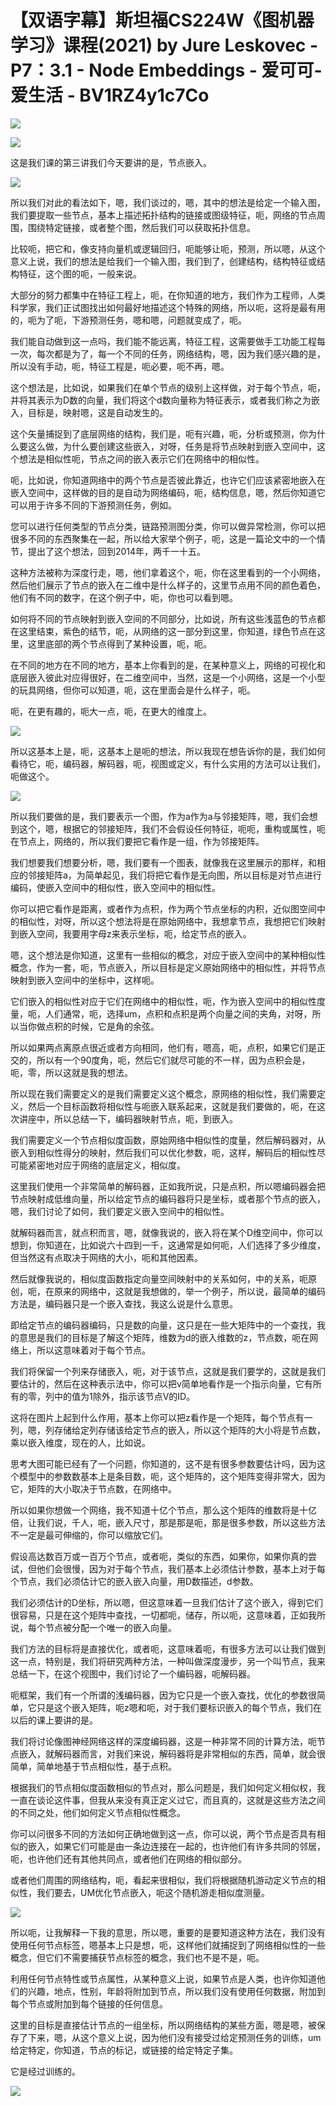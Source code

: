 # 【双语字幕】斯坦福CS224W《图机器学习》课程(2021) by Jure Leskovec - P7：3.1 - Node Embeddings - 爱可可-爱生活 - BV1RZ4y1c7Co

![](img/f0284d0effafa9c831fab56e96560119_0.png)

![](img/f0284d0effafa9c831fab56e96560119_1.png)

这是我们课的第三讲我们今天要讲的是，节点嵌入。

![](img/f0284d0effafa9c831fab56e96560119_3.png)

所以我们对此的看法如下，嗯，我们谈过的，嗯，其中的想法是给定一个输入图，我们要提取一些节点，基本上描述拓扑结构的链接或图级特征，呃，网络的节点周围，围绕特定链接，或者整个图，然后我们可以获取拓扑信息。

比较呃，把它和，像支持向量机或逻辑回归，呃能够让呃，预测，所以嗯，从这个意义上说，我们的想法是给我们一个输入图，我们到了，创建结构，结构特征或结构特征，这个图的呃，一般来说。

大部分的努力都集中在特征工程上，呃，在你知道的地方，我们作为工程师，人类科学家，我们正试图找出如何最好地描述这个特殊的网络，所以呃，这将是最有用的，呃为了呃，下游预测任务，嗯和嗯，问题就变成了，呃。

我们能自动做到这一点吗，我们能不能远离，特征工程，这需要做手工功能工程每一次，每次都是为了，每一个不同的任务，网络结构，嗯，因为我们感兴趣的是，所以没有手动，呃，特征工程是，呃必要，呃不再，嗯。

这个想法是，比如说，如果我们在单个节点的级别上这样做，对于每个节点，呃，并将其表示为D数的向量，我们将这个d数向量称为特征表示，或者我们称之为嵌入，目标是，映射嗯，这是自动发生的。

这个矢量捕捉到了底层网络的结构，我们是，呃有兴趣，呃，分析或预测，你为什么要这么做，为什么要创建这些嵌入，对呀，任务是将节点映射到嵌入空间中，这个想法是相似性呃，节点之间的嵌入表示它们在网络中的相似性。

呃，比如说，你知道网络中的两个节点是否彼此靠近，也许它们应该紧密地嵌入在嵌入空间中，这样做的目的是自动为网络编码，呃，结构信息，嗯，然后你知道它可以用于许多不同的下游预测任务，例如。

您可以进行任何类型的节点分类，链路预测图分类，你可以做异常检测，你可以把很多不同的东西聚集在一起，所以给大家举个例子，呃，这是一篇论文中的一个情节，提出了这个想法，回到2014年，两千一十五。

这种方法被称为深度行走，嗯，他们拿着这个，呃，你在这里看到的一个小网络，然后他们展示了节点的嵌入在二维中是什么样子的，这里节点用不同的颜色着色，他们有不同的数字，在这个例子中，呃，你也可以看到嗯。

如何将不同的节点映射到嵌入空间的不同部分，比如说，所有这些浅蓝色的节点都在这里结束，紫色的结节，呃，从网络的这一部分到这里，你知道，绿色节点在这里，这里底部的两个节点得到了某种设置，呃，呃。

在不同的地方在不同的地方，基本上你看到的是，在某种意义上，网络的可视化和底层嵌入彼此对应得很好，在二维空间中，当然，这是一个小网络，这是一个小型的玩具网络，但你可以知道，呃，这在里面会是什么样子，呃。

呃，在更有趣的，呃大一点，呃，在更大的维度上。

![](img/f0284d0effafa9c831fab56e96560119_5.png)

所以这基本上是，呃，这基本上是呃的想法，所以我现在想告诉你的是，我们如何看待它，呃，编码器，解码器，呃，视图或定义，有什么实用的方法可以让我们，呃做这个。



![](img/f0284d0effafa9c831fab56e96560119_7.png)

所以我们要做的是，我们要表示一个图，作为a作为a与邻接矩阵，嗯，我们会想到这个，嗯，根据它的邻接矩阵，我们不会假设任何特征，呃呃，重构或属性，呃在节点上，网络的，所以我们要把它看作是一组，作为邻接矩阵。

我们想要我们想要分析，嗯，我们要有一个图表，就像我在这里展示的那样，和相应的邻接矩阵a，为简单起见，我们将把它看作是无向图，所以目标是对节点进行编码，使嵌入空间中的相似性，嵌入空间中的相似性。

你可以把它看作是距离，或者作为点积，作为两个节点坐标的内积，近似图空间中的相似性，对呀，所以这个想法将是在原始网络中，我想拿节点，我想把它们映射到嵌入空间，我要用字母z来表示坐标，呃，给定节点的嵌入。

嗯，这个想法是你知道，这里有一些相似的概念，对应于嵌入空间中的某种相似性概念，作为一套，呃，节点嵌入，所以目标是定义原始网络中的相似性，并将节点映射到嵌入空间中的坐标中，这样呃。

它们嵌入的相似性对应于它们在网络中的相似性，呃，作为嵌入空间中的相似性度量，呃，人们通常，呃，选择um，点积和点积是两个向量之间的夹角，对呀，所以当你做点积的时候，它是角的余弦。

所以如果两点离原点很近或者方向相同，他们有，嗯高，呃，点积，如果它们是正交的，所以有一个90度角，呃，然后它们就尽可能的不一样，因为点积会是，呃，零，所以这就是我的想法。

所以现在我们需要定义的是我们需要定义这个概念，原网络的相似性，我们需要定义，然后一个目标函数将相似性与呃嵌入联系起来，这就是我们要做的，呃，在这次讲座中，所以总结一下，编码器映射节点，呃，到嵌入。

我们需要定义一个节点相似度函数，原始网络中相似性的度量，然后解码器对，从嵌入到相似性得分的映射，然后我们可以优化参数，呃，这样，解码后的相似性尽可能紧密地对应于网络的底层定义，相似度。

这里我们使用一个非常简单的解码器，正如我所说，只是点积，所以嗯编码器会把节点映射成低维向量，所以给定节点的编码器将只是坐标，或者那个节点的嵌入，嗯，我们讨论了如何，我们要定义嵌入空间中的相似性。

就解码器而言，就点积而言，嗯，就像我说的，嵌入将在某个D维空间中，你可以想到，你知道在，比如说六十四到一千，这通常是如何呃，人们选择了多少维度，但当然这有点取决于网络的大小，呃和其他因素。

然后就像我说的，相似度函数指定向量空间映射中的关系如何，中的关系，呃原创，呃，在原来的网络中，这就是我想做的，举一个例子，所以说，最简单的编码方法是，编码器只是一个嵌入查找，我这么说是什么意思。

即给定节点的编码器编码，只是数的向量，这只是在一些大矩阵中的一个查找，我的意思是我们的目标是了解这个矩阵，维数为d的嵌入维数的z，节点数，呃在网络上，所以这意味着对于每个节点。

我们将保留一个列来存储嵌入，呃，对于该节点，这就是我们要学的，这就是我们要估计的，然后在这种表示法中，你可以把v简单地看作是一个指示向量，它有所有的零，列中的值为1除外，指示该节点V的ID。

这将在图片上起到什么作用，基本上你可以把z看作是一个矩阵，每个节点有一列，嗯，列存储给定列存储该给定节点的嵌入，所以这个矩阵的大小将是节点数，乘以嵌入维度，现在的人，比如说。

思考大图可能已经有了一个问题，你知道的，这不是有很多参数要估计吗，因为这个模型中的参数数基本上是条目数，呃，这个矩阵的，这个矩阵变得非常大，因为它，矩阵的大小取决于节点数，在网络中。

所以如果你想做一个网络，我不知道十亿个节点，那么这个矩阵的维数将是十亿倍，让我们说，千人，呃，嵌入尺寸，那是那是呃，那是很多参数，所以这些方法不一定是最可伸缩的，你可以缩放它们。

假设高达数百万或一百万个节点，或者呃，类似的东西，如果你，如果你真的尝试，但他们会很慢，因为对于每个节点，我们基本上必须估计参数，基本上对于每个节点，我们必须估计它的嵌入嵌入向量，用D数描述，d参数。

我们必须估计的D坐标，所以嗯，但这意味着一旦我们估计了这个嵌入，得到它们很容易，只是在这个矩阵中查找，一切都呃，储存，所以呃，这意味着，正如我所说，每个节点被分配一个唯一的嵌入向量。

我们方法的目标将是直接优化，或者呃，这意味着呃，有很多方法可以让我们做到这一点，特别是，我们将研究两种方法，一种叫做深度漫步，另一个叫节点，我来总结一下，在这个视图中，我们讨论了一个编码器，呃解码器。

呃框架，我们有一个所谓的浅编码器，因为它只是一个嵌入查找，优化的参数很简单，它只是这个嵌入矩阵，呃z嗯和呃，对于我们要标识嵌入的每个节点，我们在以后的课上要讲的是。

我们将讨论像图神经网络这样的深度编码器，这是一种非常不同的计算方法，呃节点嵌入，就解码器而言，对我们来说，解码器将是非常相似的东西，简单，就会很简单，简单地基于节点相似性，基于点积。

根据我们的节点相似度函数相似的节点对，那么问题是，我们如何定义相似权，我一直在谈论这件事，但我从来没有真正定义过它，而且真的，这就是这些方法之间的不同之处，他们如何定义节点相似性概念。

你可以问很多不同的方法如何正确地做到这一点，你可以说，两个节点是否具有相似的嵌入，如果它们可能是由一条边连接在一起的，也许他们有许多共同的邻居，呃，也许他们还有其他共同点，或者他们在网络的相似部分。

或者他们周围的网络结构，呃，看起来很相似，我们将根据随机游动定义节点的相似性，我们要去，UM优化节点嵌入，呃这个随机游走相似度测量。



![](img/f0284d0effafa9c831fab56e96560119_9.png)

所以呃，让我解释一下我的意思，所以嗯，重要的是要知道这种方法在，我们没有使用任何节点标签，嗯基本上只是想，呃，这样他们就捕捉到了网络相似性的一些概念，但它们不需要捕获节点标签的概念，我们也不是不是，呃。

利用任何节点特性或节点属性，从某种意义上说，如果节点是人类，也许你知道他们的兴趣，地点，性别，年龄将附加到节点，所以我们没有使用任何数据，附加到每个节点或附加到每个链接的任何信息。

这里的目标是直接估计节点的一组坐标，所以网络结构的某些方面，嗯是嗯，被保存了下来，嗯，从这个意义上说，因为他们没有接受过给定预测任务的训练，um给定特定，你知道，节点的标记，或链接的给定特定子集。

它是经过训练的。

![](img/f0284d0effafa9c831fab56e96560119_11.png)